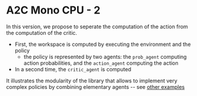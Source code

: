 # A2C Mono CPU - 2

In this version, we propose to seperate the computation of the action from the computation of the critic.
* First, the workspace is computed by executing the environment and the policy
  * the policy is represented by two agents: the `prob_agent` computing action probabilities, and the `action_agent` computing the action
* In a second time, the `critic_agent` is computed

It illustrates the modularity of the library that allows to implement very complex policies by combining elementary agents -- see [other examples](../complete/)
